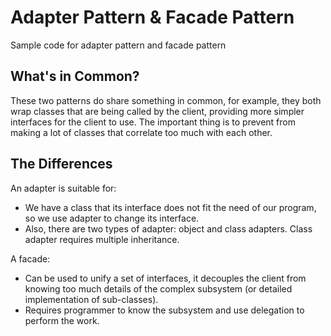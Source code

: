 # Adapter Pattern & Facade Pattern
Sample code for adapter pattern and facade pattern

## What's in Common?
These two patterns do share something in common, for example, they both wrap classes that are being called by the client, providing more simpler interfaces for the client to use. The important thing is to prevent from making a lot of classes that correlate too much with each other. 

## The Differences
An adapter is suitable for:
- We have a class that its interface does not fit the need of our program, so we use adapter to change its interface.
- Also, there are two types of adapter: object and class adapters. Class adapter requires multiple inheritance.  

A facade:
- Can be used to unify a set of interfaces, it decouples the client from knowing too much details of the complex subsystem (or detailed implementation of sub-classes). 
- Requires programmer to know the subsystem and use delegation to perform the work.
